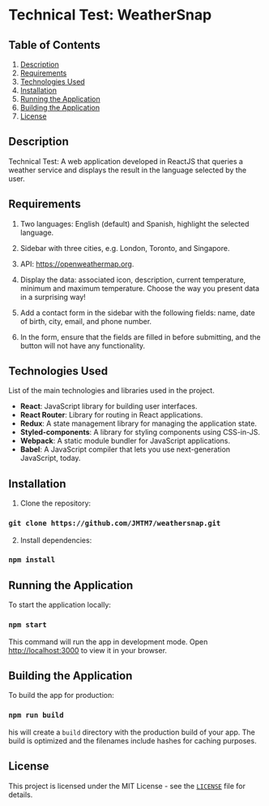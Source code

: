 # Technical Test: WeatherSnap

## Table of Contents

1. [Description](#description)
2. [Requirements](#requirements)
3. [Technologies Used](#technologies-used)
4. [Installation](#installation)
5. [Running the Application](#running-the-application)
6. [Building the Application](#building-the-application)
7. [License](#license)

## Description
Technical Test: A web application developed in ReactJS that queries a weather service and displays the result in the language selected by the user.

## Requirements
1. Two languages: English (default) and Spanish, highlight the selected language.

2. Sidebar with three cities, e.g. London, Toronto, and Singapore.

3. API: https://openweathermap.org.

4. Display the data: associated icon, description, current temperature, minimum and maximum temperature. Choose the way you present data in a surprising way!

5. Add a contact form in the sidebar with the following fields: name, date of birth, city, email, and phone number.

6. In the form, ensure that the fields are filled in before submitting, and the button will not have any functionality.

## Technologies Used

List of the main technologies and libraries used in the project.

- **React**: JavaScript library for building user interfaces.
- **React Router**: Library for routing in React applications.
- **Redux**: A state management library for managing the application state.
- **Styled-components**: A library for styling components using CSS-in-JS.
- **Webpack**: A static module bundler for JavaScript applications.
- **Babel**: A JavaScript compiler that lets you use next-generation JavaScript, today.

## Installation

1. Clone the repository:
### `git clone https://github.com/JMTM7/weathersnap.git`

2. Install dependencies:
### `npm install`

## Running the Application

To start the application locally:
### `npm start`

This command will run the app in development mode. Open [http://localhost:3000](http://localhost:3000) to view it in your browser.

## Building the Application

To build the app for production:
### `npm run build`

his will create a `build` directory with the production build of your app. The build is optimized and the filenames include hashes for caching purposes.

## License

This project is licensed under the MIT License - see the [`LICENSE`](./LICENSE) file for details.